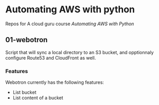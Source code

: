 # Automating AWS with python

Repos for A cloud guru course *Automating AWS with Python*

## 01-webotron

Script that will sync a local directory to an S3 bucket, and opptionnaly configure Route53 
and CloudFront as well.

### Features

Webotron currently has the following features:

- List bucket
- List content of a bucket